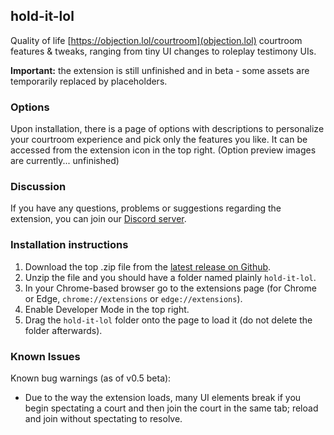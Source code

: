 ## hold-it-lol
Quality of life [https://objection.lol/courtroom](objection.lol) courtroom features & tweaks, ranging from tiny UI changes to roleplay testimony UIs.

**Important:** the extension is still unfinished and in beta - some assets are temporarily replaced by placeholders.

### Options

Upon installation, there is a page of options with descriptions to personalize your courtroom experience and pick only the features you like. It can be accessed from the extension icon in the top right. (Option preview images are currently... unfinished)

### Discussion

If you have any questions, problems or suggestions regarding the extension, you can join our [Discord server](https://discord.gg/5dMRR37FWt).

### Installation instructions

1. Download the top .zip file from the [latest release on Github](https://github.com/adamantii/hold-it-lol/releases/tag/v0.5-beta).
1. Unzip the file and you should have a folder named plainly `hold-it-lol`.
1. In your Chrome-based browser go to the extensions page (for Chrome or Edge, `chrome://extensions` or `edge://extensions`).
1. Enable Developer Mode in the top right.
1. Drag the `hold-it-lol` folder onto the page to load it (do not delete the folder afterwards).

### Known Issues

Known bug warnings (as of v0.5 beta):

- Due to the way the extension loads, many UI elements break if you begin spectating a court and then join the court in the same tab; reload and join without spectating to resolve.
